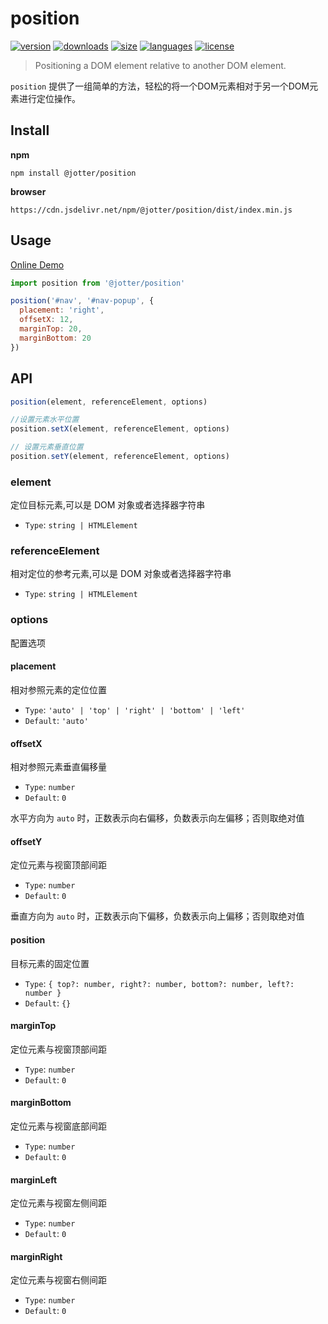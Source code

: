 # position

[![version](https://img.shields.io/npm/v/@jotter/position?style=flat-square)](https://www.npmjs.com/package/@jotter/position)
[![downloads](https://img.shields.io/npm/dm/@jotter/position?style=flat-square)](https://www.npmjs.com/package/@jotter/position)
[![size](https://img.shields.io/bundlephobia/minzip/@jotter/position?style=flat-square)](https://bundlephobia.com/package/@jotter/position)
[![languages](https://img.shields.io/github/languages/top/meqn/jotter?style=flat-square)](https://github.com/Meqn/jotter/blob/main/libs/position)
[![license](https://img.shields.io/npm/l/@jotter/position?style=flat-square)](https://github.com/Meqn/jotter/blob/main/libs/position)


> Positioning a DOM element relative to another DOM element.

`position` 提供了一组简单的方法，轻松的将一个DOM元素相对于另一个DOM元素进行定位操作。


## Install
**npm**
```
npm install @jotter/position
```
**browser**
```
https://cdn.jsdelivr.net/npm/@jotter/position/dist/index.min.js
```


## Usage

[Online Demo](https://codepen.io/mengqing/pen/oNVOZop)

```js
import position from '@jotter/position'

position('#nav', '#nav-popup', {
  placement: 'right',
  offsetX: 12,
  marginTop: 20,
  marginBottom: 20
})
```

## API

```js
position(element, referenceElement, options)

//设置元素水平位置
position.setX(element, referenceElement, options)

// 设置元素垂直位置
position.setY(element, referenceElement, options)
```

### element
定位目标元素,可以是 DOM 对象或者选择器字符串

- `Type`: `string | HTMLElement`


### referenceElement
相对定位的参考元素,可以是 DOM 对象或者选择器字符串

- `Type`: `string | HTMLElement`


### options
配置选项

#### placement
相对参照元素的定位位置

- `Type`: `'auto' | 'top' | 'right' | 'bottom' | 'left'`
- `Default`: `'auto'`


#### offsetX
相对参照元素垂直偏移量

- `Type`: `number`
- `Default`: `0`

水平方向为 `auto` 时，正数表示向右偏移，负数表示向左偏移；否则取绝对值


#### offsetY
定位元素与视窗顶部间距

- `Type`: `number`
- `Default`: `0`

垂直方向为 `auto` 时，正数表示向下偏移，负数表示向上偏移；否则取绝对值


#### position
目标元素的固定位置

- `Type`: `{ top?: number, right?: number, bottom?: number, left?: number }`
- `Default`: `{}`


#### marginTop
定位元素与视窗顶部间距

- `Type`: `number`
- `Default`: `0`


#### marginBottom
定位元素与视窗底部间距
- `Type`: `number`
- `Default`: `0`


#### marginLeft
定位元素与视窗左侧间距
- `Type`: `number`
- `Default`: `0`


#### marginRight
定位元素与视窗右侧间距
- `Type`: `number`
- `Default`: `0`


